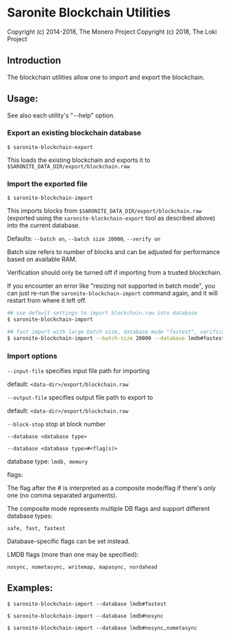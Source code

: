 # Saronite Blockchain Utilities

Copyright (c) 2014-2018, The Monero Project
Copyright (c)      2018, The Loki Project

## Introduction

The blockchain utilities allow one to import and export the blockchain.

## Usage:

See also each utility's "--help" option.

### Export an existing blockchain database

`$ saronite-blockchain-export`

This loads the existing blockchain and exports it to `$SARONITE_DATA_DIR/export/blockchain.raw`

### Import the exported file

`$ saronite-blockchain-import`

This imports blocks from `$SARONITE_DATA_DIR/export/blockchain.raw` (exported using the
`saronite-blockchain-export` tool as described above) into the current database.

Defaults: `--batch on`, `--batch size 20000`, `--verify on`

Batch size refers to number of blocks and can be adjusted for performance based on available RAM.

Verification should only be turned off if importing from a trusted blockchain.

If you encounter an error like "resizing not supported in batch mode", you can just re-run
the `saronite-blockchain-import` command again, and it will restart from where it left off.

```bash
## use default settings to import blockchain.raw into database
$ saronite-blockchain-import

## fast import with large batch size, database mode "fastest", verification off
$ saronite-blockchain-import --batch-size 20000 --database lmdb#fastest --verify off

```

### Import options

`--input-file`
specifies input file path for importing

default: `<data-dir>/export/blockchain.raw`

`--output-file`
specifies output file path to export to

default: `<data-dir>/export/blockchain.raw`

`--block-stop`
stop at block number

`--database <database type>`

`--database <database type>#<flag(s)>`

database type: `lmdb, memory`

flags:

The flag after the # is interpreted as a composite mode/flag if there's only
one (no comma separated arguments).

The composite mode represents multiple DB flags and support different database types:

`safe, fast, fastest`

Database-specific flags can be set instead.

LMDB flags (more than one may be specified):

`nosync, nometasync, writemap, mapasync, nordahead`

## Examples:

```
$ saronite-blockchain-import --database lmdb#fastest

$ saronite-blockchain-import --database lmdb#nosync

$ saronite-blockchain-import --database lmdb#nosync,nometasync
```

